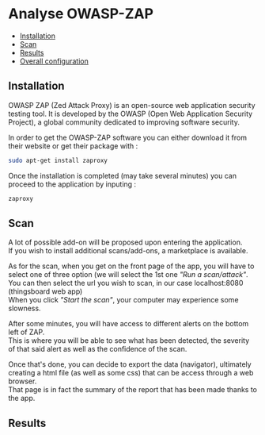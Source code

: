 # Analyse OWASP-ZAP

- [Installation](#installation)
- [Scan](#scan)
- [Results](#results)
- [Overall configuration](#overall-configuration)


## Installation

OWASP ZAP (Zed Attack Proxy) is an open-source web application security testing tool. It is developed by the OWASP (Open Web Application Security Project), a global community dedicated to improving software security.

In order to get the OWASP-ZAP software you can either download it from their website or get their package with :

```bash
sudo apt-get install zaproxy
```

Once the installation is completed (may take several minutes) you can proceed to the application by inputing :

```bash
zaproxy
```

## Scan

A lot of possible add-on will be proposed upon entering the application.
<br>
If you wish to install additional scans/add-ons, a marketplace is available.
<br>

As for the scan, when you get on the front page of the app, you will have to select one of three option (we will select the 1st one *"Run a scan/attack"*.
<br>
You can then select the url you wish to scan, in our case localhost:8080 (thingsboard web app)
<br>
When you click *"Start the scan"*, your computer may experience some slowness.
<br>

After some minutes, you will have access to different alerts on the bottom left of ZAP.
<br>
This is where you will be able to see what has been detected, the severity of that said alert as well as the confidence of the scan.
<br>

Once that's done, you can decide to export the data (navigator), ultimately creating a html file (as well as some css) that can be access through a web browser.
<br>
That page is in fact the summary of the report that has been made thanks to the app.

## Results


